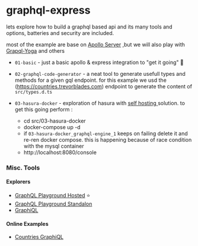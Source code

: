 graphql-express
===

lets explore how to build a graphql based api and its many tools and options, batteries and security are included.

most of the example are base on [Apollo Server](https://www.apollographql.com/docs/) ,but we will also play with [Grapql-Yoga](https://github.com/prisma-labs/graphql-yoga) and others

- `01-basic` - just a basic apollo & express integration to "get it going" 🚀

- `02-graphql-code-generator` - a neat tool to generate usefull types and methods for a given gql endpoint. for this example we usd the (https://countries.trevorblades.com) endpoint to generate the content of `src/types.d.ts`

- `03-hasura-docker` - exploration of hasura with [self hosting ](https://hasura.io/docs/1.0/graphql/core/getting-started/docker-simple.html#docker-simple) solution. to get this going perform : 
  -  cd src/03-hasura-docker
  -  docker-compose up -d
  -  if `03-hasura-docker_graphql-engine_1` keeps on failing delete it and re-ren docker compose. this is happening because of race condition with the mysql container
  -  http://localhost:8080/console


### Misc. Tools

#### Explorers

- [GraphQL Playground Hosted](https://www.graphqlbin.com/v2/new) ⭐ 
- [GraphQL Playground Standalon](https://github.com/graphql/graphql-playground)
- [GraphiQL](https://github.com/graphql/graphiql)

#### Online Examples 
- [Countries GraphiQL](https://lucasconstantino.github.io/graphiql-online/)
